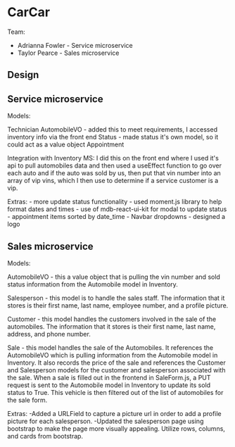 # CarCar

Team:

* Adrianna Fowler - Service microservice
* Taylor Pearce - Sales microservice

## Design

## Service microservice

Models:

Technician
AutomobileVO - added this to meet requirements, I accessed inventory info via the front end
Status - made status it's own model, so it could act as a value object
Appointment

Integration with Inventory MS:
I did this on the front end where I used it's api to pull automobiles data and then used a useEffect function to go over each auto and if the auto was sold by us, then put that vin number into an array of vip vins, which I then use to determine if a service customer is a vip.

Extras:
    - more update status functionality
    - used moment.js library to help format dates and times
    - use of mdb-react-ui-kit for modal to update status
    - appointment items sorted by date_time
    - Navbar dropdowns
    - designed a logo

## Sales microservice

Models:

AutomobileVO - this a value object that is pulling the vin number and sold status information from the Automobile model in Inventory.

Salesperson - this model is to handle the sales staff. The information that it stores is their first name, last name, employee number, and a profile picture.

Customer - this model handles the customers involved in the sale of the automobiles. The information that it stores is their first name, last name, address, and phone number.

Sale - this model handles the sale of the Automobiles. It references the AutomobileVO which is pulling information from the Automobile model in Inventory. It also records the price of the sale and references the Customer and Salesperson models for the customer and salesperson associated with the sale. When a sale is filled out in the frontend in SaleForm.js, a PUT request is sent to the Automobile model in Inventory to update its sold status to True. This vehicle is then filtered out of the list of automobiles for the sale form.

Extras:
-Added a URLField to capture a picture url in order to add a profile picture for each salesperson.
-Updated the salesperson page using bootstrap to make the page more visually appealing. Utilize rows, columns, and cards from bootstrap.
